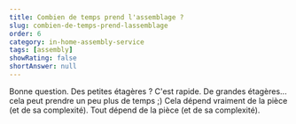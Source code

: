 ```yaml
---
title: Combien de temps prend l'assemblage ?
slug: combien-de-temps-prend-lassemblage
order: 6
category: in-home-assembly-service
tags: [assembly]
showRating: false
shortAnswer: null
---
```


Bonne question. Des petites étagères ? C'est rapide. De grandes étagères... cela peut prendre un peu plus de temps ;) Cela dépend vraiment de la pièce (et de sa complexité). Tout dépend de la pièce (et de sa complexité).
